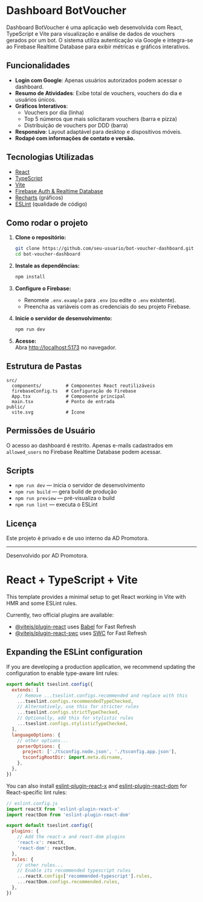 # Dashboard BotVoucher

Dashboard BotVoucher é uma aplicação web desenvolvida com React, TypeScript e Vite para visualização e análise de dados de vouchers gerados por um bot. O sistema utiliza autenticação via Google e integra-se ao Firebase Realtime Database para exibir métricas e gráficos interativos.

## Funcionalidades

- **Login com Google**: Apenas usuários autorizados podem acessar o dashboard.
- **Resumo de Atividades**: Exibe total de vouchers, vouchers do dia e usuários únicos.
- **Gráficos Interativos**:
  - Vouchers por dia (linha)
  - Top 5 números que mais solicitaram vouchers (barra e pizza)
  - Distribuição de vouchers por DDD (barra)
- **Responsivo**: Layout adaptável para desktop e dispositivos móveis.
- **Rodapé com informações de contato e versão.**

## Tecnologias Utilizadas

- [React](https://react.dev/)
- [TypeScript](https://www.typescriptlang.org/)
- [Vite](https://vitejs.dev/)
- [Firebase Auth & Realtime Database](https://firebase.google.com/)
- [Recharts](https://recharts.org/) (gráficos)
- [ESLint](https://eslint.org/) (qualidade de código)

## Como rodar o projeto

1. **Clone o repositório:**
   ```sh
   git clone https://github.com/seu-usuario/bot-voucher-dashboard.git
   cd bot-voucher-dashboard
   ```

2. **Instale as dependências:**
   ```sh
   npm install
   ```

3. **Configure o Firebase:**
   - Renomeie `.env.example` para `.env` (ou edite o `.env` existente).
   - Preencha as variáveis com as credenciais do seu projeto Firebase.

4. **Inicie o servidor de desenvolvimento:**
   ```sh
   npm run dev
   ```

5. **Acesse:**  
   Abra [http://localhost:5173](http://localhost:5173) no navegador.

## Estrutura de Pastas

```
src/
  components/         # Componentes React reutilizáveis
  firebaseConfig.ts   # Configuração do Firebase
  App.tsx             # Componente principal
  main.tsx            # Ponto de entrada
public/
  vite.svg            # Ícone
```

## Permissões de Usuário

O acesso ao dashboard é restrito. Apenas e-mails cadastrados em `allowed_users` no Firebase Realtime Database podem acessar.

## Scripts

- `npm run dev` — inicia o servidor de desenvolvimento
- `npm run build` — gera build de produção
- `npm run preview` — pré-visualiza o build
- `npm run lint` — executa o ESLint

## Licença

Este projeto é privado e de uso interno da AD Promotora.

---

Desenvolvido por AD Promotora.

# React + TypeScript + Vite

This template provides a minimal setup to get React working in Vite with HMR and some ESLint rules.

Currently, two official plugins are available:

- [@vitejs/plugin-react](https://github.com/vitejs/vite-plugin-react/blob/main/packages/plugin-react) uses [Babel](https://babeljs.io/) for Fast Refresh
- [@vitejs/plugin-react-swc](https://github.com/vitejs/vite-plugin-react/blob/main/packages/plugin-react-swc) uses [SWC](https://swc.rs/) for Fast Refresh

## Expanding the ESLint configuration

If you are developing a production application, we recommend updating the configuration to enable type-aware lint rules:

```js
export default tseslint.config({
  extends: [
    // Remove ...tseslint.configs.recommended and replace with this
    ...tseslint.configs.recommendedTypeChecked,
    // Alternatively, use this for stricter rules
    ...tseslint.configs.strictTypeChecked,
    // Optionally, add this for stylistic rules
    ...tseslint.configs.stylisticTypeChecked,
  ],
  languageOptions: {
    // other options...
    parserOptions: {
      project: ['./tsconfig.node.json', './tsconfig.app.json'],
      tsconfigRootDir: import.meta.dirname,
    },
  },
})
```

You can also install [eslint-plugin-react-x](https://github.com/Rel1cx/eslint-react/tree/main/packages/plugins/eslint-plugin-react-x) and [eslint-plugin-react-dom](https://github.com/Rel1cx/eslint-react/tree/main/packages/plugins/eslint-plugin-react-dom) for React-specific lint rules:

```js
// eslint.config.js
import reactX from 'eslint-plugin-react-x'
import reactDom from 'eslint-plugin-react-dom'

export default tseslint.config({
  plugins: {
    // Add the react-x and react-dom plugins
    'react-x': reactX,
    'react-dom': reactDom,
  },
  rules: {
    // other rules...
    // Enable its recommended typescript rules
    ...reactX.configs['recommended-typescript'].rules,
    ...reactDom.configs.recommended.rules,
  },
})
```
